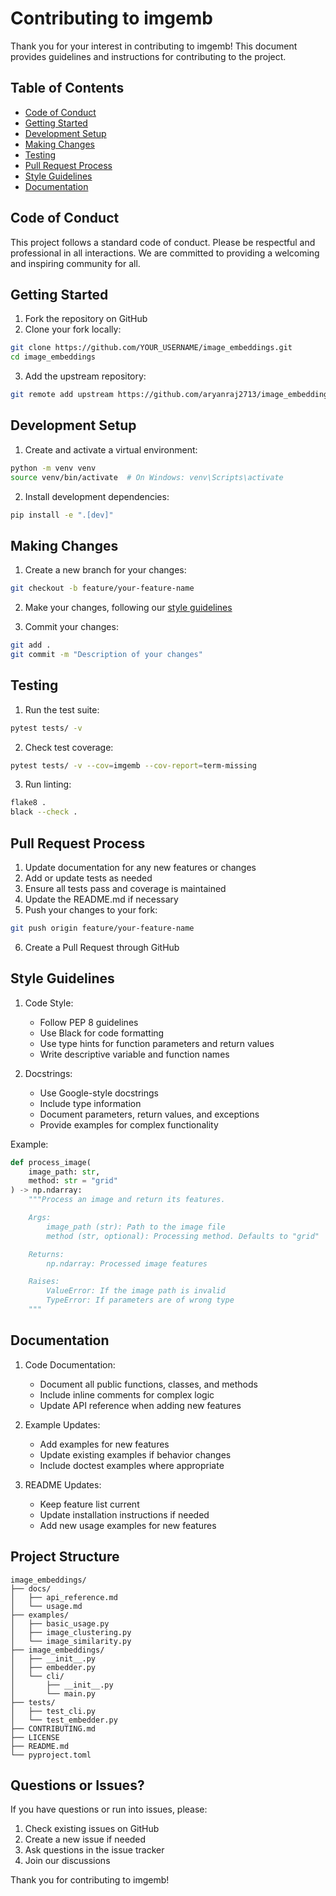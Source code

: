 # Contributing to imgemb

Thank you for your interest in contributing to imgemb! This document provides guidelines and instructions for contributing to the project.

## Table of Contents
- [Code of Conduct](#code-of-conduct)
- [Getting Started](#getting-started)
- [Development Setup](#development-setup)
- [Making Changes](#making-changes)
- [Testing](#testing)
- [Pull Request Process](#pull-request-process)
- [Style Guidelines](#style-guidelines)
- [Documentation](#documentation)

## Code of Conduct

This project follows a standard code of conduct. Please be respectful and professional in all interactions. We are committed to providing a welcoming and inspiring community for all.

## Getting Started

1. Fork the repository on GitHub
2. Clone your fork locally:
```bash
git clone https://github.com/YOUR_USERNAME/image_embeddings.git
cd image_embeddings
```

3. Add the upstream repository:
```bash
git remote add upstream https://github.com/aryanraj2713/image_embeddings.git
```

## Development Setup

1. Create and activate a virtual environment:
```bash
python -m venv venv
source venv/bin/activate  # On Windows: venv\Scripts\activate
```

2. Install development dependencies:
```bash
pip install -e ".[dev]"
```

## Making Changes

1. Create a new branch for your changes:
```bash
git checkout -b feature/your-feature-name
```

2. Make your changes, following our [style guidelines](#style-guidelines)

3. Commit your changes:
```bash
git add .
git commit -m "Description of your changes"
```

## Testing

1. Run the test suite:
```bash
pytest tests/ -v
```

2. Check test coverage:
```bash
pytest tests/ -v --cov=imgemb --cov-report=term-missing
```

3. Run linting:
```bash
flake8 .
black --check .
```

## Pull Request Process

1. Update documentation for any new features or changes
2. Add or update tests as needed
3. Ensure all tests pass and coverage is maintained
4. Update the README.md if necessary
5. Push your changes to your fork:
```bash
git push origin feature/your-feature-name
```
6. Create a Pull Request through GitHub

## Style Guidelines

1. Code Style:
   - Follow PEP 8 guidelines
   - Use Black for code formatting
   - Use type hints for function parameters and return values
   - Write descriptive variable and function names

2. Docstrings:
   - Use Google-style docstrings
   - Include type information
   - Document parameters, return values, and exceptions
   - Provide examples for complex functionality

Example:
```python
def process_image(
    image_path: str,
    method: str = "grid"
) -> np.ndarray:
    """Process an image and return its features.

    Args:
        image_path (str): Path to the image file
        method (str, optional): Processing method. Defaults to "grid"

    Returns:
        np.ndarray: Processed image features

    Raises:
        ValueError: If the image path is invalid
        TypeError: If parameters are of wrong type
    """
```

## Documentation

1. Code Documentation:
   - Document all public functions, classes, and methods
   - Include inline comments for complex logic
   - Update API reference when adding new features

2. Example Updates:
   - Add examples for new features
   - Update existing examples if behavior changes
   - Include doctest examples where appropriate

3. README Updates:
   - Keep feature list current
   - Update installation instructions if needed
   - Add new usage examples for new features

## Project Structure
```
image_embeddings/
├── docs/
│   ├── api_reference.md
│   └── usage.md
├── examples/
│   ├── basic_usage.py
│   ├── image_clustering.py
│   └── image_similarity.py
├── image_embeddings/
│   ├── __init__.py
│   ├── embedder.py
│   └── cli/
│       ├── __init__.py
│       └── main.py
├── tests/
│   ├── test_cli.py
│   └── test_embedder.py
├── CONTRIBUTING.md
├── LICENSE
├── README.md
└── pyproject.toml
```

## Questions or Issues?

If you have questions or run into issues, please:
1. Check existing issues on GitHub
2. Create a new issue if needed
3. Ask questions in the issue tracker
4. Join our discussions

Thank you for contributing to imgemb! 